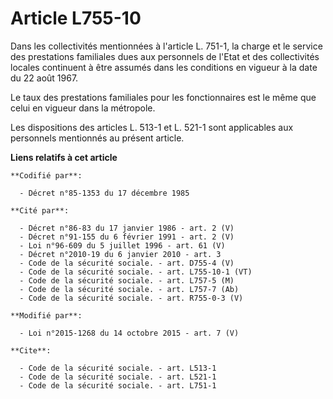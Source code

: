 # Article L755-10

Dans les collectivités mentionnées à l'article L. 751-1, la charge et le service des prestations familiales dues aux
personnels de l'Etat et des collectivités locales continuent à être assumés dans les conditions en vigueur à la date du 22
août 1967. 

Le taux des prestations familiales pour les fonctionnaires est le même que celui en vigueur dans la métropole. 

Les dispositions des articles L. 513-1 et L. 521-1 sont applicables aux personnels mentionnés au présent article.

**Liens relatifs à cet article**

	**Codifié par**:

	  - Décret n°85-1353 du 17 décembre 1985

	**Cité par**:

	  - Décret n°86-83 du 17 janvier 1986 - art. 2 (V)
	  - Décret n°91-155 du 6 février 1991 - art. 2 (V)
	  - Loi n°96-609 du 5 juillet 1996 - art. 61 (V)
	  - Décret n°2010-19 du 6 janvier 2010 - art. 3
	  - Code de la sécurité sociale. - art. D755-4 (V)
	  - Code de la sécurité sociale. - art. L755-10-1 (VT)
	  - Code de la sécurité sociale. - art. L757-5 (M)
	  - Code de la sécurité sociale. - art. L757-7 (Ab)
	  - Code de la sécurité sociale. - art. R755-0-3 (V)

	**Modifié par**:

	  - Loi n°2015-1268 du 14 octobre 2015 - art. 7 (V)

	**Cite**:

	  - Code de la sécurité sociale. - art. L513-1
	  - Code de la sécurité sociale. - art. L521-1
	  - Code de la sécurité sociale. - art. L751-1
